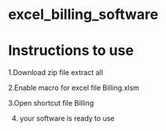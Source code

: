 # excel_billing_software

# Instructions to use
1.Download zip file extract all

2.Enable macro for excel file Billing.xlsm

3.Open shortcut file Billing 

4. your software is ready to use
